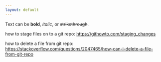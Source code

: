 ```yaml
---
layout: default
---
```


Text can be **bold**, _italic_, or ~~strikethrough~~.

how to stage files on to a git repo:
https://githowto.com/staging_changes

how to delete a file from git repo: 
https://stackoverflow.com/questions/2047465/how-can-i-delete-a-file-from-git-repo
